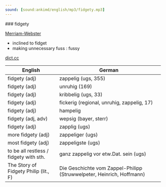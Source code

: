 ```yaml
---
sound: [sound:ankimd/english/mp3/fidgety.mp3]
---
```


\### fidgety

[Merriam-Webster](https://www.merriam-webster.com/dictionary/fidgety)

- inclined to fidget
- making unnecessary fuss : fussy

[dict.cc](https://www.dict.cc/fidgety)

| English        | German       |
| -------------- | ------------ |
| fidgety (adj) | zappelig (ugs, 355) |
| fidgety (adj) | unruhig (169) |
| fidgety (adj) | kribbelig (ugs, 33) |
| fidgety (adj) | fickerig (regional, unruhig, zappelig, 17) |
| fidgety (adj) | hampelig |
| fidgety (adj, adv) | wepsig (bayer, sterr) |
| fidgety (adj) | zapplig (ugs) |
| more fidgety (adj) | zappeliger (ugs) |
| most fidgety (adj) | zappeligste (ugs) |
| to be all restless / fidgety with sth. | ganz zappelig vor etw.Dat. sein (ugs) |
| The Story of Fidgety Philip (lit., F) | Die Geschichte vom Zappel-Philipp (Struwwelpeter, Heinrich, Hoffmann) |
